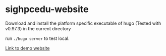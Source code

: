# sighpcedu-website

Download and install the platform specific executable of hugo (Tested with v0.97.3) in the current directory

run ```./hugo server``` to test local.

[Link to demo website](https://sighpcedu-demo.netlify.app/)
